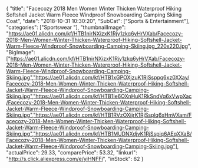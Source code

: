 {
	"title": "Facecozy 2018 Men Women Winter Thicken Waterproof Hiking Softshell Jacket Warm Fleece Windproof Snowboarding Camping Skiing Coat",
	"date": "2018-10-31 10:30:20",
	"SubCat": ["Sports & Entertainment"],
	"categories": ["Sportswear "],
	"thumbnailImage": "https://ae01.alicdn.com/kf/HTB1nirNXizxK1Rjy1zkq6yHrVXab/Facecozy-2018-Men-Women-Winter-Thicken-Waterproof-Hiking-Softshell-Jacket-Warm-Fleece-Windproof-Snowboarding-Camping-Skiing.jpg_220x220.jpg",
	"BigImage": ["https://ae01.alicdn.com/kf/HTB1nirNXizxK1Rjy1zkq6yHrVXab/Facecozy-2018-Men-Women-Winter-Thicken-Waterproof-Hiking-Softshell-Jacket-Warm-Fleece-Windproof-Snowboarding-Camping-Skiing.jpg","https://ae01.alicdn.com/kf/HTB1xGPOXjzuK1RjSsppq6xz0XXay/Facecozy-2018-Men-Women-Winter-Thicken-Waterproof-Hiking-Softshell-Jacket-Warm-Fleece-Windproof-Snowboarding-Camping-Skiing.jpg","https://ae01.alicdn.com/kf/HTB1Ie6OXnHuK1RkSndVq6xVwpXac/Facecozy-2018-Men-Women-Winter-Thicken-Waterproof-Hiking-Softshell-Jacket-Warm-Fleece-Windproof-Snowboarding-Camping-Skiing.jpg","https://ae01.alicdn.com/kf/HTB1RVzOXijrK1RjSsplq6xHmVXam/Facecozy-2018-Men-Women-Winter-Thicken-Waterproof-Hiking-Softshell-Jacket-Warm-Fleece-Windproof-Snowboarding-Camping-Skiing.jpg","https://ae01.alicdn.com/kf/HTB1MUDNXdjvK1RjSspiq6AEqXXaB/Facecozy-2018-Men-Women-Winter-Thicken-Waterproof-Hiking-Softshell-Jacket-Warm-Fleece-Windproof-Snowboarding-Camping-Skiing.jpg"],
	"actualPrice": 29.33,
	"comparePrice": 53.32,
	"linkurl": "http://s.click.aliexpress.com/e/yiHNFFi",
	"inStock": 62
}
